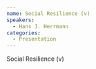 ```yaml
--- 
name: Social Resilience (v)
speakers: 
  - Hans J. Herrmann
categories:
  - Presentation
---
```


Social Resilience (v)
